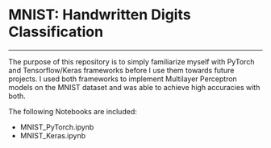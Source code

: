 # MNIST: Handwritten Digits Classification
---

The purpose of this repository is to simply familiarize myself with PyTorch and Tensorflow/Keras frameworks before I use them towards future projects. 
I used both frameworks to implement Multilayer Perceptron models on the MNIST dataset and was able to achieve high accuracies with both.

The following Notebooks are included:
* MNIST_PyTorch.ipynb
* MNIST_Keras.ipynb
